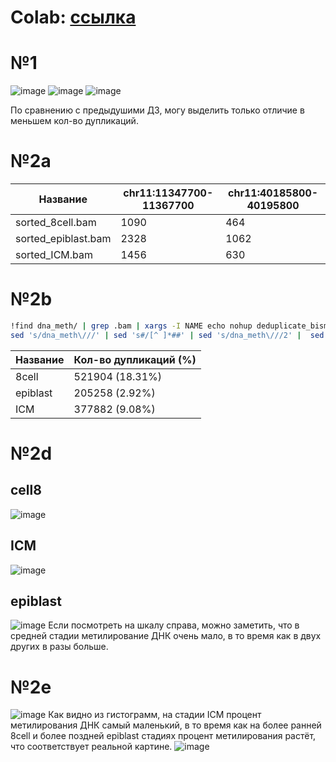 # Colab: [ссылка](https://colab.research.google.com/drive/1oUfnUF4hRnQzPVgvbJDlUyNkvppfVVIc?usp=sharing)
# №1
![image](https://user-images.githubusercontent.com/22128700/155006038-9600facc-69e9-468e-a40c-880719b8215c.png)
![image](https://user-images.githubusercontent.com/22128700/155006094-82fb16c2-b186-40a5-a228-479491f12a81.png)
![image](https://user-images.githubusercontent.com/22128700/155006117-e4b948fd-ac44-4173-b173-8a3a2304ed8b.png)

По сравнению с предыдушими ДЗ, могу выделить только отличие в меньшем кол-во дупликаций.
# №2a
|Название	 |chr11:11347700-11367700|	chr11:40185800-40195800|
|--- |---|---|
|	sorted_8cell.bam	|1090	|464|
|	sorted_epiblast.bam	|2328|	1062|
|	sorted_ICM.bam |	1456|	630|
# №2b
```bash
!find dna_meth/ | grep .bam | xargs -I NAME echo nohup deduplicate_bismark --bam --paired -o NAME NAME \> NAME \& | \
sed 's/dna_meth\///' | sed 's#/[^ ]*##' | sed 's/dna_meth\///2' |  sed 's#/[^ ]*#.out#2' | bash
```
|Название	 |Кол-во дупликаций (%) |
|--- |---|
|	8cell	| 521904 (18.31%) |
|	epiblast	|	205258 (2.92%) |
|	ICM |		377882 (9.08%) |
# №2d
## cell8
![image](https://user-images.githubusercontent.com/22128700/155003079-ae61ffdc-223d-47f6-a0ee-0bd9775bd095.png)
## ICM
![image](https://user-images.githubusercontent.com/22128700/155003120-b0610ee9-72d0-497f-a206-0704db38d816.png)
## epiblast
![image](https://user-images.githubusercontent.com/22128700/155003143-db603901-6043-48e4-8c0e-b707a377e5f1.png)
Если посмотреть на шкалу справа, можно заметить, что в средней стадии метилирование ДНК очень мало, в то время как в двух других в разы больше.
# №2e
![image](https://user-images.githubusercontent.com/22128700/155002259-7db73d43-19c4-449b-bfcf-ec57067be7dd.png)
Как видно из гистограмм, на стадии ICM процент метилирования ДНК самый маленький, в то время как на более ранней 8cell и более поздней epiblast стадиях процент метилирования растёт, что соответствует реальной картине.
![image](https://user-images.githubusercontent.com/22128700/155002749-9410d3f8-99fc-48d1-8a60-4709868813d3.png)
